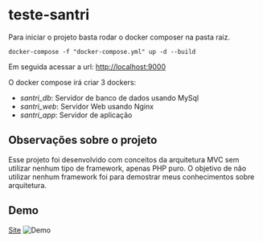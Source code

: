 # teste-santri

Para iniciar o projeto basta rodar o docker composer na pasta raiz.
```
docker-compose -f "docker-compose.yml" up -d --build
```
Em seguida acessar a url: [http://localhost:9000](http://localhost:9000)

O docker compose irá criar 3 dockers:
 - *santri_db*: Servidor de banco de dados usando MySql
 - *santri_web*: Servidor Web usando Nginx
 - *santri_app*: Servidor de aplicação
 
 ## Observações sobre o projeto
 Esse projeto foi desenvolvido com conceitos da arquitetura MVC sem utilizar nenhum tipo de framework, apenas PHP puro. O objetivo de não utilizar nenhum framework foi para demostrar meus conhecimentos sobre arquitetura.

## Demo
[Site](http://santri.nucleoassistir.com/login)
![Demo](https://github.com/gilsonterra/teste-santri/blob/master/demo.gif)
